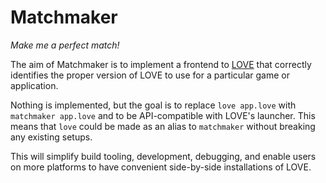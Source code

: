 # Matchmaker
*Make me a perfect match!*

The aim of Matchmaker is to implement a frontend to [LOVE](//love2d.org) that correctly identifies the proper version of LOVE to use for a particular game or application.

Nothing is implemented, but the goal is to replace `love app.love` with `matchmaker app.love` and to be API-compatible with LOVE's launcher. This means that `love` could be made as an alias to `matchmaker` without breaking any existing setups.

This will simplify build tooling, development, debugging, and enable users on more platforms to have convenient side-by-side installations of LOVE.
